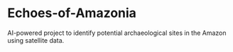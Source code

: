# Echoes-of-Amazonia
AI-powered project to identify potential archaeological sites in the Amazon using satellite data.
